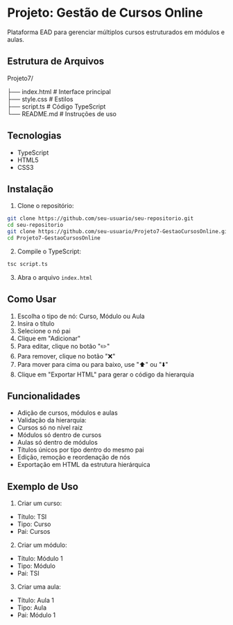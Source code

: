 # Projeto: Gestão de Cursos Online

Plataforma EAD para gerenciar múltiplos cursos estruturados em módulos e aulas.

## Estrutura de Arquivos

Projeto7/

├── index.html       # Interface principal  
├── style.css        # Estilos  
├── script.ts        # Código TypeScript  
└── README.md        # Instruções de uso

## Tecnologias

- TypeScript
- HTML5
- CSS3

## Instalação

1. Clone o repositório:
```bash
git clone https://github.com/seu-usuario/seu-repositorio.git
cd seu-repositorio
git clone https://github.com/seu-usuario/Projeto7-GestaoCursosOnline.git
cd Projeto7-GestaoCursosOnline
```

2. Compile o TypeScript:
```bash
tsc script.ts
```

3. Abra o arquivo `index.html`

## Como Usar

1. Escolha o tipo de nó: Curso, Módulo ou Aula
2. Insira o título
3. Selecione o nó pai
4. Clique em "Adicionar"
5. Para editar, clique no botão "✏️"
6. Para remover, clique no botão "❌"
7. Para mover para cima ou para baixo, use "⬆️" ou "⬇️"
8. Clique em "Exportar HTML" para gerar o código da hierarquia

## Funcionalidades

- Adição de cursos, módulos e aulas
- Validação da hierarquia:
- Cursos só no nível raiz
- Módulos só dentro de cursos
- Aulas só dentro de módulos
- Títulos únicos por tipo dentro do mesmo pai
- Edição, remoção e reordenação de nós
- Exportação em HTML da estrutura hierárquica

## Exemplo de Uso

1. Criar um curso:
- Título: TSI
- Tipo: Curso
- Pai: Cursos

2. Criar um módulo:
- Título: Módulo 1
- Tipo: Módulo
- Pai: TSI

3. Criar uma aula:
- Título: Aula 1
- Tipo: Aula
- Pai: Módulo 1
